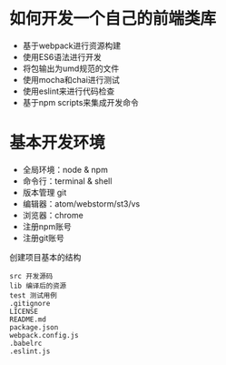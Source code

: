 # 如何开发一个自己的前端类库
- 基于webpack进行资源构建
- 使用ES6语法进行开发
- 将包输出为umd规范的文件
- 使用mocha和chai进行测试
- 使用eslint来进行代码检查
- 基于npm scripts来集成开发命令

# 基本开发环境
- 全局环境：node & npm
- 命令行：terminal & shell
- 版本管理 git
- 编辑器：atom/webstorm/st3/vs
- 浏览器：chrome
- 注册npm账号
- 注册git账号

创建项目基本的结构
 ```
 src 开发源码
 lib 编译后的资源
 test 测试用例
 .gitignore
 LICENSE
 README.md
 package.json
 webpack.config.js
 .babelrc
 .eslint.js
```
